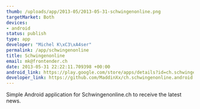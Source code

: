 ```yaml
--- 
thumb: /uploads/app/2013-05/2013-05-31-schwingenonline.png
targetMarket: Both
devices: 
- android
status: publish
type: app
developer: "Michel K\xC3\xA4ser"
permalink: /app/schwingenonline
title: Schwingenonline
email: mk@frontender.ch
date: 2013-05-31 22:22:11.709398 +00:00
android_link: https://play.google.com/store/apps/details?id=ch.schwingenonline.android
developer_link: https://github.com/MaddinXx/ch.schwingenonline.android
---
```


Simple Android application for Schwingenonline.ch to receive the latest news.
